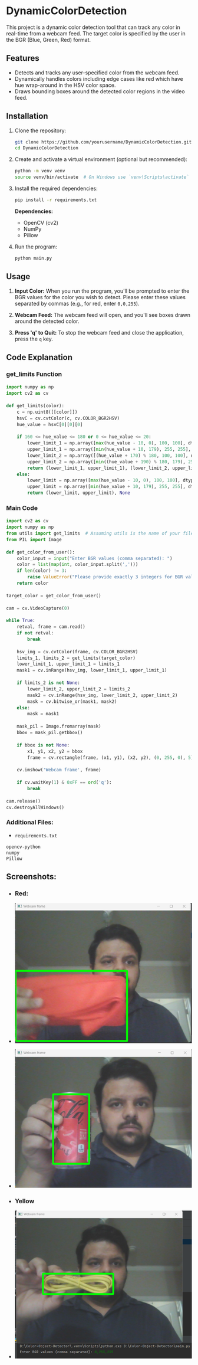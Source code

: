 # DynamicColorDetection

This project is a dynamic color detection tool that can track any color in real-time from a webcam feed. The target color is specified by the user in the BGR (Blue, Green, Red) format.

## Features

- Detects and tracks any user-specified color from the webcam feed.
- Dynamically handles colors including edge cases like red which have hue wrap-around in the HSV color space.
- Draws bounding boxes around the detected color regions in the video feed.

## Installation

1. Clone the repository:
    ```bash
    git clone https://github.com/yourusername/DynamicColorDetection.git
    cd DynamicColorDetection
    ```

2. Create and activate a virtual environment (optional but recommended):
    ```bash
    python -m venv venv
    source venv/bin/activate  # On Windows use `venv\Scripts\activate`
    ```

3. Install the required dependencies:
    ```bash
    pip install -r requirements.txt
    ```

    **Dependencies:**
    - OpenCV (cv2)
    - NumPy
    - Pillow

4. Run the program:
    ```bash
    python main.py
    ```

## Usage

1. **Input Color:** When you run the program, you'll be prompted to enter the BGR values for the color you wish to detect. Please enter these values separated by commas (e.g., for red, enter `0,0,255`).

2. **Webcam Feed:** The webcam feed will open, and you'll see boxes drawn around the detected color.

3. **Press 'q' to Quit:** To stop the webcam feed and close the application, press the `q` key.

## Code Explanation

### get_limits Function

```python
import numpy as np
import cv2 as cv

def get_limits(color):
    c = np.uint8([[color]])
    hsvC = cv.cvtColor(c, cv.COLOR_BGR2HSV)
    hue_value = hsvC[0][0][0]
    
    if 160 <= hue_value <= 180 or 0 <= hue_value <= 20:
        lower_limit_1 = np.array([max(hue_value - 10, 0), 100, 100], dtype=np.uint8)
        upper_limit_1 = np.array([min(hue_value + 10, 179), 255, 255], dtype=np.uint8)
        lower_limit_2 = np.array([(hue_value + 170) % 180, 100, 100], dtype=np.uint8)
        upper_limit_2 = np.array([min((hue_value + 190) % 180, 179), 255, 255], dtype=np.uint8)
        return (lower_limit_1, upper_limit_1), (lower_limit_2, upper_limit_2)
    else:
        lower_limit = np.array([max(hue_value - 10, 0), 100, 100], dtype=np.uint8)
        upper_limit = np.array([min(hue_value + 10, 179), 255, 255], dtype=np.uint8)
        return (lower_limit, upper_limit), None
```

### Main Code

```python
import cv2 as cv
import numpy as np
from utils import get_limits  # Assuming utils is the name of your file/module
from PIL import Image

def get_color_from_user():
    color_input = input("Enter BGR values (comma separated): ")
    color = list(map(int, color_input.split(',')))
    if len(color) != 3:
        raise ValueError("Please provide exactly 3 integers for BGR values.")
    return color

target_color = get_color_from_user()

cam = cv.VideoCapture(0)

while True:
    retval, frame = cam.read()
    if not retval:
        break

    hsv_img = cv.cvtColor(frame, cv.COLOR_BGR2HSV)
    limits_1, limits_2 = get_limits(target_color)
    lower_limit_1, upper_limit_1 = limits_1
    mask1 = cv.inRange(hsv_img, lower_limit_1, upper_limit_1)
    
    if limits_2 is not None:
        lower_limit_2, upper_limit_2 = limits_2
        mask2 = cv.inRange(hsv_img, lower_limit_2, upper_limit_2)
        mask = cv.bitwise_or(mask1, mask2)
    else:
        mask = mask1

    mask_pil = Image.fromarray(mask)
    bbox = mask_pil.getbbox()
    
    if bbox is not None:
        x1, y1, x2, y2 = bbox
        frame = cv.rectangle(frame, (x1, y1), (x2, y2), (0, 255, 0), 5)
    
    cv.imshow('Webcam frame', frame)

    if cv.waitKey(1) & 0xFF == ord('q'):
        break

cam.release()
cv.destroyAllWindows()
```

### Additional Files:
- `requirements.txt`

```
opencv-python
numpy
Pillow
```

## Screenshots:
- ### Red:
- ![Sample Image](Results/red-1.png)
- ![Sample Image](Results/red-2.png)

- ### Yellow
- ![Sample Image](Results/yellow-1.png)
